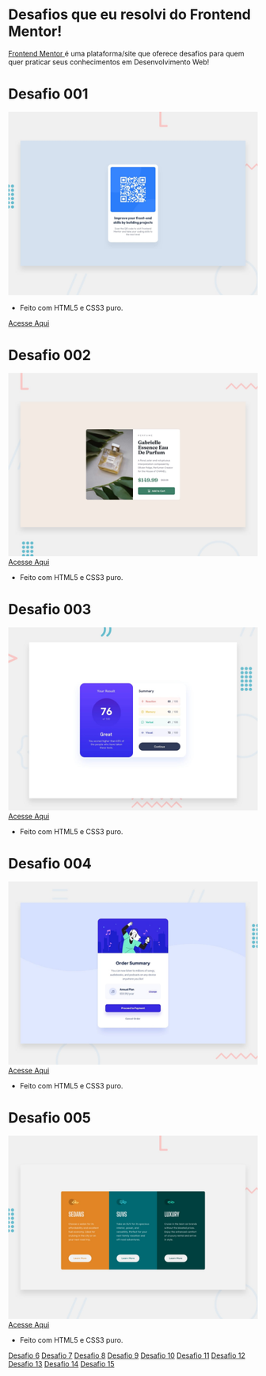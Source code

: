 # Desafios que eu resolvi do Frontend Mentor! 
<a href="https://www.frontendmentor.io/">Frontend Mentor </a> é uma plataforma/site que oferece desafios para quem quer praticar seus conhecimentos em Desenvolvimento Web! <br>

# Desafio 001
![Design preview for the home web site](./design/1.jpg)
<ul>
 <li>Feito com HTML5 e CSS3 puro.</li>
</ul>
<a href="https://jaojogadez.github.io/frontend-mentor/Desafio%20001/" target="_blank">Acesse Aqui</a>

# Desafio 002
![Design preview for the home web site](./design/2.jpg)
<a href="https://jaojogadez.github.io/frontend-mentor/Desafio%20002/" target="_blank">Acesse Aqui</a>
<ul>
 <li>Feito com HTML5 e CSS3 puro.</li>
</ul>

# Desafio 003
![Design preview for the home web site](./design/3.jpg)
<a href="https://jaojogadez.github.io/frontend-mentor/Desafio%20003/" target="_blank">Acesse Aqui</a>
<ul>
 <li>Feito com HTML5 e CSS3 puro.</li>
</ul>

# Desafio 004
![Design preview for the home web site](./design/4.jpg)
<a href="https://jaojogadez.github.io/frontend-mentor/Desafio%20004/" target="_blank">Acesse Aqui</a>
<ul>
 <li>Feito com HTML5 e CSS3 puro.</li>
</ul>

# Desafio 005
![Design preview for the home web site](./design/5.jpg)
<a href="https://jaojogadez.github.io/frontend-mentor/Desafio%20005/" target="_blank">Acesse Aqui</a>
<ul>
 <li>Feito com HTML5 e CSS3 puro.</li>
</ul>
 
 <a href="https://jaojogadez.github.io/frontend-mentor/Desafio%20006/" target="_blank">Desafio 6</a>
 <a href="https://jaojogadez.github.io/frontend-mentor/Desafio%20007/" target="_blank">Desafio 7</a>
 <a href="https://jaojogadez.github.io/frontend-mentor/Desafio%20008/" target="_blank">Desafio 8</a>
 <a href="https://jaojogadez.github.io/frontend-mentor/Desafio%20009/" target="_blank">Desafio 9</a>
 <a href="https://jaojogadez.github.io/frontend-mentor/Desafio%20010/index.html" target="_blank">Desafio 10</a>
 <a href="https://jaojogadez.github.io/frontend-mentor/Desafio%20011/index.html" target="_blank">Desafio 11</a>
 <a href="https://jaojogadez.github.io/frontend-mentor/Desafio%20012/index.html" target="_blank">Desafio 12</a>
 <a href="https://jaojogadez.github.io/frontend-mentor/Desafio%20013/" target="_blank">Desafio 13</a>
 <a href="https://jaojogadez.github.io/frontend-mentor/Desafio%20014/" target="_blank">Desafio 14</a>
 <a href="https://jaojogadez.github.io/frontend-mentor/Desafio%20015/" target="_blank">Desafio 15</a>
